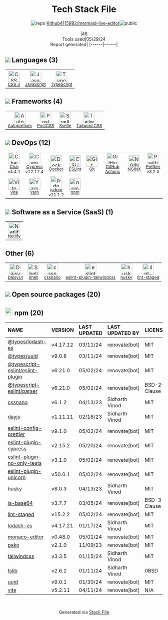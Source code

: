 <!--
&lt;--- Readme.md Snippet without images Start ---&gt;
## Tech Stack
Kithub4115992/mermaid-live-editor is built on the following main stack:

- [JavaScript](https://developer.mozilla.org/en-US/docs/Web/JavaScript) – Languages
- [TypeScript](http://www.typescriptlang.org) – Languages
- [Autoprefixer](https://github.com/postcss/autoprefixer) – CSS Pre-processors / Extensions
- [PostCSS](https://github.com/postcss/postcss) – CSS Pre-processors / Extensions
- [Svelte](https://svelte.technology/) – Javascript UI Libraries
- [Tailwind CSS](https://tailwindcss.com) – Front-End Frameworks
- [Chai](http://chaijs.com/) – Javascript Testing Framework
- [Cypress](https://www.cypress.io/) – Javascript Testing Framework
- [Docker](https://www.docker.com/) – Virtual Machine Platforms & Containers
- [ESLint](http://eslint.org/) – Code Review
- [GitHub Actions](https://github.com/features/actions) – Continuous Integration
- [NGINX](http://nginx.org) – Web Servers
- [Prettier](https://prettier.io/) – Code Review
- [Vite](https://vitejs.dev/) – JS Build Tools / JS Task Runners
- [Yarn](https://yarnpkg.com/) – Front End Package Manager
- [jsdom](https://github.com/jsdom/jsdom) – Headless Browsers
- [Netlify](https://www.netlify.com/) – Static Web Hosting
- [Shell](https://en.wikipedia.org/wiki/Shell_script) – Shells

Full tech stack [here](/techstack.md)

&lt;--- Readme.md Snippet without images End ---&gt;

&lt;--- Readme.md Snippet with images Start ---&gt;
## Tech Stack
Kithub4115992/mermaid-live-editor is built on the following main stack:

- <img width='25' height='25' src='https://img.stackshare.io/service/1209/javascript.jpeg' alt='JavaScript'/> [JavaScript](https://developer.mozilla.org/en-US/docs/Web/JavaScript) – Languages
- <img width='25' height='25' src='https://img.stackshare.io/service/1612/bynNY5dJ.jpg' alt='TypeScript'/> [TypeScript](http://www.typescriptlang.org) – Languages
- <img width='25' height='25' src='https://img.stackshare.io/service/2202/72d087642cfce6fef6f2dabec5bf49e8_400x400.png' alt='Autoprefixer'/> [Autoprefixer](https://github.com/postcss/autoprefixer) – CSS Pre-processors / Extensions
- <img width='25' height='25' src='https://img.stackshare.io/service/3339/rlFcjEdI.png' alt='PostCSS'/> [PostCSS](https://github.com/postcss/postcss) – CSS Pre-processors / Extensions
- <img width='25' height='25' src='https://img.stackshare.io/service/6113/7exmJEg4_400x400.png' alt='Svelte'/> [Svelte](https://svelte.technology/) – Javascript UI Libraries
- <img width='25' height='25' src='https://img.stackshare.io/service/8158/default_660b7c41c3ba489cb581eec89c04655404258c19.png' alt='Tailwind CSS'/> [Tailwind CSS](https://tailwindcss.com) – Front-End Frameworks
- <img width='25' height='25' src='https://img.stackshare.io/service/1725/chai.png' alt='Chai'/> [Chai](http://chaijs.com/) – Javascript Testing Framework
- <img width='25' height='25' src='https://img.stackshare.io/service/9231/default_66c5c1a197dcd0232e41e4ab6299d119b4e165b3.png' alt='Cypress'/> [Cypress](https://www.cypress.io/) – Javascript Testing Framework
- <img width='25' height='25' src='https://img.stackshare.io/service/586/n4u37v9t_400x400.png' alt='Docker'/> [Docker](https://www.docker.com/) – Virtual Machine Platforms & Containers
- <img width='25' height='25' src='https://img.stackshare.io/service/3337/Q4L7Jncy.jpg' alt='ESLint'/> [ESLint](http://eslint.org/) – Code Review
- <img width='25' height='25' src='https://img.stackshare.io/service/11563/actions.png' alt='GitHub Actions'/> [GitHub Actions](https://github.com/features/actions) – Continuous Integration
- <img width='25' height='25' src='https://img.stackshare.io/service/1052/YMxUfyWf.png' alt='NGINX'/> [NGINX](http://nginx.org) – Web Servers
- <img width='25' height='25' src='https://img.stackshare.io/service/7035/default_66f265943abed56bcdbfca1c866a4261b1fbb063.jpg' alt='Prettier'/> [Prettier](https://prettier.io/) – Code Review
- <img width='25' height='25' src='https://img.stackshare.io/service/21547/default_1aeac791cde11ff66cc0b20dcc6144eeb185c905.png' alt='Vite'/> [Vite](https://vitejs.dev/) – JS Build Tools / JS Task Runners
- <img width='25' height='25' src='https://img.stackshare.io/service/5848/44mC-kJ3.jpg' alt='Yarn'/> [Yarn](https://yarnpkg.com/) – Front End Package Manager
- <img width='25' height='25' src='https://img.stackshare.io/service/7054/preview.jpeg' alt='jsdom'/> [jsdom](https://github.com/jsdom/jsdom) – Headless Browsers
- <img width='25' height='25' src='https://img.stackshare.io/service/2748/default_5dfbb146cf22182bca88c7d07f2515a5888fc12a.jpg' alt='Netlify'/> [Netlify](https://www.netlify.com/) – Static Web Hosting
- <img width='25' height='25' src='https://img.stackshare.io/service/4631/default_c2062d40130562bdc836c13dbca02d318205a962.png' alt='Shell'/> [Shell](https://en.wikipedia.org/wiki/Shell_script) – Shells

Full tech stack [here](/techstack.md)

&lt;--- Readme.md Snippet with images End ---&gt;
-->
<div align="center">

# Tech Stack File
![](https://img.stackshare.io/repo.svg "repo") [Kithub4115992/mermaid-live-editor](https://github.com/Kithub4115992/mermaid-live-editor)![](https://img.stackshare.io/public_badge.svg "public")
<br/><br/>
|46<br/>Tools used|05/29/24 <br/>Report generated|
|------|------|
</div>

## <img src='https://img.stackshare.io/languages.svg'/> Languages (3)
<table><tr>
  <td align='center'>
  <img width='36' height='36' src='https://img.stackshare.io/service/6727/css.png' alt='CSS 3'>
  <br>
  <sub><a href="https://developer.mozilla.org/en-US/docs/Web/CSS/CSS3">CSS 3</a></sub>
  <br>
  <sub></sub>
</td>

<td align='center'>
  <img width='36' height='36' src='https://img.stackshare.io/service/1209/javascript.jpeg' alt='JavaScript'>
  <br>
  <sub><a href="https://developer.mozilla.org/en-US/docs/Web/JavaScript">JavaScript</a></sub>
  <br>
  <sub></sub>
</td>

<td align='center'>
  <img width='36' height='36' src='https://img.stackshare.io/service/1612/bynNY5dJ.jpg' alt='TypeScript'>
  <br>
  <sub><a href="http://www.typescriptlang.org">TypeScript</a></sub>
  <br>
  <sub></sub>
</td>

</tr>
</table>

## <img src='https://img.stackshare.io/frameworks.svg'/> Frameworks (4)
<table><tr>
  <td align='center'>
  <img width='36' height='36' src='https://img.stackshare.io/service/2202/72d087642cfce6fef6f2dabec5bf49e8_400x400.png' alt='Autoprefixer'>
  <br>
  <sub><a href="https://github.com/postcss/autoprefixer">Autoprefixer</a></sub>
  <br>
  <sub></sub>
</td>

<td align='center'>
  <img width='36' height='36' src='https://img.stackshare.io/service/3339/rlFcjEdI.png' alt='PostCSS'>
  <br>
  <sub><a href="https://github.com/postcss/postcss">PostCSS</a></sub>
  <br>
  <sub></sub>
</td>

<td align='center'>
  <img width='36' height='36' src='https://img.stackshare.io/service/6113/7exmJEg4_400x400.png' alt='Svelte'>
  <br>
  <sub><a href="https://svelte.technology/">Svelte</a></sub>
  <br>
  <sub></sub>
</td>

<td align='center'>
  <img width='36' height='36' src='https://img.stackshare.io/service/8158/default_660b7c41c3ba489cb581eec89c04655404258c19.png' alt='Tailwind CSS'>
  <br>
  <sub><a href="https://tailwindcss.com">Tailwind CSS</a></sub>
  <br>
  <sub></sub>
</td>

</tr>
</table>

## <img src='https://img.stackshare.io/devops.svg'/> DevOps (12)
<table><tr>
  <td align='center'>
  <img width='36' height='36' src='https://img.stackshare.io/service/1725/chai.png' alt='Chai'>
  <br>
  <sub><a href="http://chaijs.com/">Chai</a></sub>
  <br>
  <sub>v4.4.1</sub>
</td>

<td align='center'>
  <img width='36' height='36' src='https://img.stackshare.io/service/9231/default_66c5c1a197dcd0232e41e4ab6299d119b4e165b3.png' alt='Cypress'>
  <br>
  <sub><a href="https://www.cypress.io/">Cypress</a></sub>
  <br>
  <sub>v12.17.4</sub>
</td>

<td align='center'>
  <img width='36' height='36' src='https://img.stackshare.io/service/586/n4u37v9t_400x400.png' alt='Docker'>
  <br>
  <sub><a href="https://www.docker.com/">Docker</a></sub>
  <br>
  <sub></sub>
</td>

<td align='center'>
  <img width='36' height='36' src='https://img.stackshare.io/service/3337/Q4L7Jncy.jpg' alt='ESLint'>
  <br>
  <sub><a href="http://eslint.org/">ESLint</a></sub>
  <br>
  <sub></sub>
</td>

<td align='center'>
  <img width='36' height='36' src='https://img.stackshare.io/service/1046/git.png' alt='Git'>
  <br>
  <sub><a href="http://git-scm.com/">Git</a></sub>
  <br>
  <sub></sub>
</td>

<td align='center'>
  <img width='36' height='36' src='https://img.stackshare.io/service/11563/actions.png' alt='GitHub Actions'>
  <br>
  <sub><a href="https://github.com/features/actions">GitHub Actions</a></sub>
  <br>
  <sub></sub>
</td>

<td align='center'>
  <img width='36' height='36' src='https://img.stackshare.io/service/1052/YMxUfyWf.png' alt='NGINX'>
  <br>
  <sub><a href="http://nginx.org">NGINX</a></sub>
  <br>
  <sub></sub>
</td>

<td align='center'>
  <img width='36' height='36' src='https://img.stackshare.io/service/7035/default_66f265943abed56bcdbfca1c866a4261b1fbb063.jpg' alt='Prettier'>
  <br>
  <sub><a href="https://prettier.io/">Prettier</a></sub>
  <br>
  <sub>v3.2.5</sub>
</td>

</tr>
<tr>
  <td align='center'>
  <img width='36' height='36' src='https://img.stackshare.io/service/21547/default_1aeac791cde11ff66cc0b20dcc6144eeb185c905.png' alt='Vite'>
  <br>
  <sub><a href="https://vitejs.dev/">Vite</a></sub>
  <br>
  <sub></sub>
</td>

<td align='center'>
  <img width='36' height='36' src='https://img.stackshare.io/service/5848/44mC-kJ3.jpg' alt='Yarn'>
  <br>
  <sub><a href="https://yarnpkg.com/">Yarn</a></sub>
  <br>
  <sub></sub>
</td>

<td align='center'>
  <img width='36' height='36' src='https://img.stackshare.io/service/7054/preview.jpeg' alt='jsdom'>
  <br>
  <sub><a href="https://github.com/jsdom/jsdom">jsdom</a></sub>
  <br>
  <sub>v21.1.2</sub>
</td>

<td align='center'>
  <img width='36' height='36' src='https://img.stackshare.io/service/1120/lejvzrnlpb308aftn31u.png' alt='npm'>
  <br>
  <sub><a href="https://www.npmjs.com/">npm</a></sub>
  <br>
  <sub></sub>
</td>

</tr>
</table>

## <img src='https://img.stackshare.io/saas.svg'/> Software as a Service (SaaS) (1)
<table><tr>
  <td align='center'>
  <img width='36' height='36' src='https://img.stackshare.io/service/2748/default_5dfbb146cf22182bca88c7d07f2515a5888fc12a.jpg' alt='Netlify'>
  <br>
  <sub><a href="https://www.netlify.com/">Netlify</a></sub>
  <br>
  <sub></sub>
</td>

</tr>
</table>

## Other (6)
<table><tr>
  <td align='center'>
  <img width='36' height='36' src='https://img.stackshare.io/service/48516/default_dfb71fd0f2693f4157a1cc9ce86a7aa439068eb6.png' alt='DaisyUI'>
  <br>
  <sub><a href="https://daisyui.com/">DaisyUI</a></sub>
  <br>
  <sub></sub>
</td>

<td align='center'>
  <img width='36' height='36' src='https://img.stackshare.io/service/4631/default_c2062d40130562bdc836c13dbca02d318205a962.png' alt='Shell'>
  <br>
  <sub><a href="https://en.wikipedia.org/wiki/Shell_script">Shell</a></sub>
  <br>
  <sub></sub>
</td>

<td align='center'>
  <img width='36' height='36' src='https://img.stackshare.io/service/6612/ehMiE-wz_normal.jpg' alt='cssnano'>
  <br>
  <sub><a href="http://cssnano.co/">cssnano</a></sub>
  <br>
  <sub></sub>
</td>

<td align='center'>
  <img width='36' height='36' src='https://img.stackshare.io/service/48327/default_e1e547104832f8e187369b19e928e17a8be5020b.png' alt='eslint-plugin-tailwindcss'>
  <br>
  <sub><a href="https://www.npmjs.com/package/eslint-plugin-tailwindcss">eslint-plugin-tailwindcss</a></sub>
  <br>
  <sub></sub>
</td>

<td align='center'>
  <img width='36' height='36' src='https://img.stackshare.io/service/9527/5502029.jpeg' alt='husky'>
  <br>
  <sub><a href="https://github.com/typicode/husky">husky</a></sub>
  <br>
  <sub></sub>
</td>

<td align='center'>
  <img width='36' height='36' src='https://img.stackshare.io/service/10577/11071.jpeg' alt='lint-staged'>
  <br>
  <sub><a href="https://github.com/okonet/lint-staged">lint-staged</a></sub>
  <br>
  <sub></sub>
</td>

</tr>
</table>


## <img src='https://img.stackshare.io/group.svg' /> Open source packages (20)</h2>

## <img width='24' height='24' src='https://img.stackshare.io/service/1120/lejvzrnlpb308aftn31u.png'/> npm (20)

|NAME|VERSION|LAST UPDATED|LAST UPDATED BY|LICENSE|VULNERABILITIES|
|:------|:------|:------|:------|:------|:------|
|[@types/lodash-es](https://www.npmjs.com/@types/lodash-es)|v4.17.12|03/11/24|renovate[bot] |MIT|N/A|
|[@types/uuid](https://www.npmjs.com/@types/uuid)|v9.0.8|03/11/24|renovate[bot] |MIT|N/A|
|[@typescript-eslint/eslint-plugin](https://www.npmjs.com/@typescript-eslint/eslint-plugin)|v6.21.0|05/02/24|renovate[bot] |MIT|N/A|
|[@typescript-eslint/parser](https://www.npmjs.com/@typescript-eslint/parser)|v6.21.0|05/02/24|renovate[bot] |BSD-2-Clause|N/A|
|[cssnano](https://www.npmjs.com/cssnano)|v6.1.2|04/13/23|Sidharth Vinod |MIT|N/A|
|[dayjs](https://www.npmjs.com/dayjs)|v1.11.11|02/18/23|Sidharth Vinod |MIT|N/A|
|[eslint-config-prettier](https://www.npmjs.com/eslint-config-prettier)|v9.1.0|05/02/24|renovate[bot] |MIT|N/A|
|[eslint-plugin-cypress](https://www.npmjs.com/eslint-plugin-cypress)|v2.15.2|05/20/24|renovate[bot] |MIT|N/A|
|[eslint-plugin-no-only-tests](https://www.npmjs.com/eslint-plugin-no-only-tests)|v3.1.0|05/02/24|renovate[bot] |MIT|N/A|
|[eslint-plugin-unicorn](https://www.npmjs.com/eslint-plugin-unicorn)|v50.0.1|05/02/24|renovate[bot] |MIT|N/A|
|[husky](https://www.npmjs.com/husky)|v8.0.3|04/13/23|Sidharth Vinod |MIT|N/A|
|[js-base64](https://www.npmjs.com/js-base64)|v3.7.7|03/05/24|renovate[bot] |BSD-3-Clause|N/A|
|[lint-staged](https://www.npmjs.com/lint-staged)|v15.2.2|05/02/24|renovate[bot] |MIT|N/A|
|[lodash-es](https://www.npmjs.com/lodash-es)|v4.17.21|01/17/24|Sidharth Vinod |MIT|N/A|
|[monaco-editor](https://www.npmjs.com/monaco-editor)|v0.48.0|05/01/24|renovate[bot] |MIT|N/A|
|[pako](https://www.npmjs.com/pako)|v2.1.0|11/09/23|renovate[bot] |MIT|N/A|
|[tailwindcss](https://www.npmjs.com/tailwindcss)|v3.3.5|01/15/24|Sidharth Vinod |MIT|N/A|
|[tslib](https://www.npmjs.com/tslib)|v2.6.2|01/11/24|Sidharth Vinod |0BSD|N/A|
|[uuid](https://www.npmjs.com/uuid)|v9.0.1|01/30/24|renovate[bot] |MIT|N/A|
|[vite](https://www.npmjs.com/vite)|v5.2.11|04/11/24|renovate[bot] |N/A|N/A|

<br/>
<div align='center'>

Generated via [Stack File](https://github.com/marketplace/stack-file)
